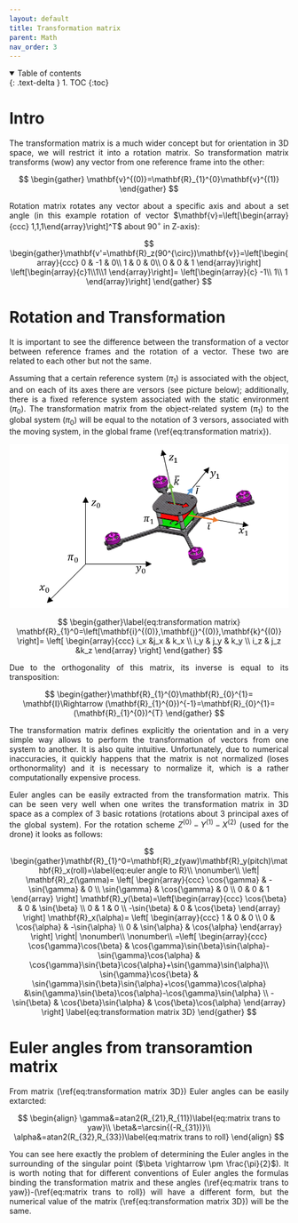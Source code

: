 ```yaml
---
layout: default
title: Transformation matrix
parent: Math
nav_order: 3
---
```


<style type="text/css">
  p {
    text-align: justify;
  }
</style>
<details open markdown="block">
  <summary>
    Table of contents
  </summary>
  {: .text-delta }
1. TOC
{:toc}
</details>

# Intro

The transformation matrix is a much wider concept but for orientation in 3D space, we will restrict it into a rotation matrix. So transformation matrix transforms (wow) any vector from one reference frame into the other:


$$
\begin{gather} \mathbf{v}^{(0)}=\mathbf{R}_{1}^{0}\mathbf{v}^{(1)} 
\end{gather}
$$

Rotation matrix rotates any vector about a specific axis and about a set angle (in this example rotation of vector $\mathbf{v}=\left[\begin{array}{ccc} 1,1,1\end{array}\right]^T$ about $90^{\circ}$  in Z-axis):


$$
\begin{gather}\mathbf{v'=\mathbf{R}_z(90^{\circ})\mathbf{v}}=\left[\begin{array}{ccc} 0 & -1 & 0\\ 1 & 0 & 0\\    0 & 0 & 1   \end{array}\right]    \left[\begin{array}{c}1\\1\\1    \end{array}\right]=     \left[\begin{array}{c}      -1\\    1\\    1    \end{array}\right]
\end{gather}
$$


# Rotation and Transformation

It is important to see the difference between the transformation of a vector between reference frames and the rotation of a vector. These two are related to each other but not the same.

Assuming that a certain reference system ($\pi_1$) is associated with the object, and on each of its axes there are versors (see picture below); additionally, there is a fixed reference system associated with the static environment ($\pi_0$). The transformation matrix from the object-related system ($\pi_1$) to the global system ($\pi_0$) will be equal to the notation of 3 versors, associated with the moving system, in the global frame (\ref{eq:transformation matrix}).

[![image](images/macierz%20rotacji.png/)](images/macierz%20rotacji.png)

$$
\begin{gather}\label{eq:transformation matrix}  \mathbf{R}_{1}^0=\left[\mathbf{i}^{(0)},\mathbf{j}^{(0)},\mathbf{k}^{(0)}    \right]=    \left[    \begin{array}{ccc}       i_x &j_x & k_x \\      i_y & j_y & k_y \\       i_z & j_z &k_z    \end{array}    \right]    
\end{gather}
$$


Due to the orthogonality of this matrix, its inverse is equal to its transposition:


$$
\begin{gather}\mathbf{R}_{1}^{0}\mathbf{R}_{0}^{1}= \mathbf{I}\Rightarrow (\mathbf{R}_{1}^{0})^{-1}=\mathbf{R}_{0}^{1}=(\mathbf{R}_{1}^{0})^{T}
\end{gather}
$$


The transformation matrix defines explicitly the orientation and in a very simple way allows to perform the transformation of vectors from one system to another. It is also quite intuitive. Unfortunately, due to numerical inaccuracies, it quickly happens that the matrix is not normalized (loses orthonormality) and it is necessary to normalize it, which is a rather computationally expensive process.

Euler angles can be easily extracted from the transformation matrix. This can be seen very well when one writes the transformation matrix in 3D space as a complex of 3 basic rotations (rotations about 3 principal axes of the global system). For the rotation scheme $Z^{(0)}-Y^{(1)}-X^{(2)}$ (used for the drone) it looks as follows:


$$
\begin{gather}\mathbf{R}_{1}^0=\mathbf{R}_z(yaw)\mathbf{R}_y(pitch)\mathbf{R}_x(roll)=\label{eq:euler angle to R}\\  \nonumber\\    \left|       \mathbf{R}_z(\gamma)=  \left[     \begin{array}{ccc}         \cos{\gamma} & -\sin{\gamma} & 0 \\         \sin{\gamma} & \cos{\gamma} & 0 \\          0 & 0 & 1     \end{array}     \right]    \mathbf{R}_y(\beta)=\left[\begin{array}{ccc}        \cos{\beta} & 0 & \sin{\beta} \\        0 & 1 & 0  \\        -\sin{\beta} & 0 & \cos{\beta}    \end{array}     \right] \mathbf{R}_x(\alpha)=    \left[    \begin{array}{ccc}        1 & 0 & 0 \\        0 & \cos{\alpha} & -\sin{\alpha}  \\        0 & \sin{\alpha} & \cos{\alpha}    \end{array}        \right]    \right| \nonumber\\ \nonumber\\   =\left[    \begin{array}{ccc}         \cos{\gamma}\cos{\beta} & \cos{\gamma}\sin{\beta}\sin{\alpha}-\sin{\gamma}\cos{\alpha} & \cos{\gamma}\sin{\beta}\cos{\alpha}+\sin{\gamma}\sin{\alpha}\\         \sin{\gamma}\cos{\beta} & \sin{\gamma}\sin{\beta}\sin{\alpha}+\cos{\gamma}\cos{\alpha} &\sin{\gamma}\sin{\beta}\cos{\alpha}-\cos{\gamma}\sin{\alpha} \\          -\sin{\beta} & \cos{\beta}\sin{\alpha} & \cos{\beta}\cos{\alpha}     \end{array}  \right] \label{eq:transformation matrix 3D}
\end{gather}
$$


# Euler angles from transoramtion matrix

From matrix (\ref{eq:transformation matrix 3D}) Euler angles can be easily extarcted:

$$
   \begin{align}       \gamma&=atan2(R_{21},R_{11})\label{eq:matrix trans to yaw}\\       \beta&=\arcsin{(-R_{31})}\\       \alpha&=atan2(R_{32},R_{33})\label{eq:matrix trans to roll}   \end{align}
$$

You can see here exactly the problem of determining the Euler angles in the surrounding of the singular point ($\beta \rightarrow \pm \frac{\pi}{2}$). It is worth noting that for different conventions of Euler angles the formulas binding the transformation matrix and these angles (\ref{eq:matrix trans to yaw})-(\ref{eq:matrix trans to roll}) will have a different form, but the numerical value of the matrix (\ref{eq:transformation matrix 3D}) will be the same.